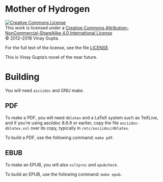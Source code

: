 # Mother of Hydrogen

<a rel="license" href="https://creativecommons.org/licenses/by-nc-sa/4.0/"><img alt="Creative Commons License" style="border-width:0" src="https://i.creativecommons.org/l/by-nc-sa/4.0/80x15.png" /></a><br />This work is licensed under a <a rel="license" href="https://creativecommons.org/licenses/by-nc-sa/4.0/">Creative Commons Attribution-NonCommercial-ShareAlike 4.0 International License</a>  
© 2012–2018 Vinay Gupta.

For the full text of the license, see the file [LICENSE](LICENSE).

This is Vinay Gupta’s novel of the near future.


# Building

You will need `asciidoc` and GNU make.

## PDF

To make a PDF, you will need `dblatex` and a LaTeX system such as TeXLive, and if you’re using asciidoc 8.6.9 or earlier, copy the file `asciidoc-dblatex.xsl` over its copy, typically in `/etc/asciidoc/dblatex`.

To build a PDF, use the following command: `make pdf`.

## EBUB

To make an EPUB, you will also `xsltproc` and `epubcheck`.

To build an EPUB, use the following command: `make epub`.

